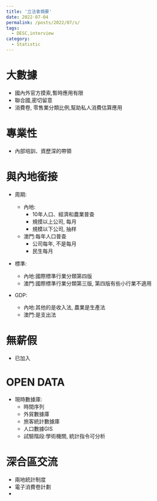 ```yaml
---
title: '立法會摘要'
date: 2022-07-04
permalink: /posts/2022/07/s/
tags:
  - DESC,interview
category:
  - Statistic
---
```


# 大數據
- 國內外官方摸索,暫時應用有限
- 聯合國,密切留意
- 消費卷, 零售業分類比例,幫助私人消費估算應用
  
# 專業性
- 內部培訓、資歷深的帶領
  

# 與內地銜接
- 周期:
  - 內地:
    - 10年人口、經濟和農業普查
    - 規摸以上公司, 每月
    - 規模以下公司, 抽样
  - 澳門:每年人口普查
    - 公司每年, 不是每月
    - 民生每月

- 標準:
  - 內地:國際標準行業分類第四版
  - 澳門:國際標準行業分類第三版, 第四版有些小行業不適用
- GDP:
  - 內地:其他的是收入法, 農業是生產法
  - 澳門:是支出法

# 無薪假
- 已加入
  
# OPEN DATA
- 現時數據庫:
  - 時間序列
  - 外貿數據庫
  - 旅客統計數據庫
  - 人口數據GIS
  - 試驗階段:學術機關, 統計指令可分析
  
# 深合區交流 
- 兩地統計制度
- 電子消費卷計劃
- 